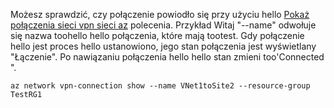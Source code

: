 Możesz sprawdzić, czy połączenie powiodło się przy użyciu hello [Pokaż połączenia sieci vpn sieci az](/cli/azure/network/vpn-connection#show) polecenia. Przykład Witaj "--name" odwołuje się nazwa toohello hello połączenia, które mają tootest. Gdy połączenie hello jest proces hello ustanowiono, jego stan połączenia jest wyświetlany "Łączenie". Po nawiązaniu połączenia hello hello stan zmieni too'Connected ".

```azurecli
az network vpn-connection show --name VNet1toSite2 --resource-group TestRG1
```

